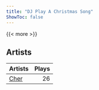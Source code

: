 ```yaml
---
title: "DJ Play A Christmas Song"
ShowToc: false
---
```


{{< more >}}

## Artists
Artists | Plays 
----- | -----: 
[Cher](/artists/cher-31531) | 26

